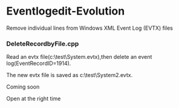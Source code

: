 # Eventlogedit-Evolution
Remove individual lines from Windows XML Event Log (EVTX) files

### DeleteRecordbyFile.cpp

Read an evtx file(c:\\test\\System.evtx),then delete an event log(EventRecordID=1914).

The new evtx file is saved as c:\\test\\System2.evtx.

Coming soon

Open at the right time
